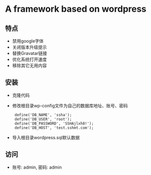 # A framework based on wordpress

## 特点

 * 禁用google字体
 * 关闭版本升级提示
 * 替换Gravatar链接
 * 优化系统打开速度
 * 移除其它无用内容
 
 
## 安装
 
 * 克隆代码
 * 修改根目录wp-config文件为自己的数据库地址、账号、密码
        
        define('DB_NAME', 'ssha');
        define('DB_USER', 'root');
        define('DB_PASSWORD', 'SSHAjlxh8!');
        define('DB_HOST', 'test.sshmt.com');
            
 * 导入根目录wordpress.sql默认数据
     
## 访问
    
 * 账号: admin, 密码: admin
